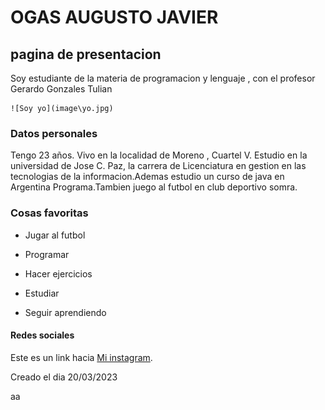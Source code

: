 # OGAS AUGUSTO JAVIER

## **pagina de presentacion**

Soy estudiante de la materia de programacion y lenguaje , con el profesor Gerardo Gonzales Tulian

    ![Soy yo](image\yo.jpg)

### **Datos personales**
  Tengo 23 años. Vivo en la localidad de Moreno , Cuartel V. Estudio en la universidad de Jose C. Paz, la carrera de Licenciatura en gestion en las tecnologias de la informacion.Ademas estudio un curso de java en Argentina Programa.Tambien juego al futbol en club deportivo somra.

  ### **Cosas favoritas**
  - Jugar al futbol
  
  - Programar

  - Hacer ejercicios

  - Estudiar

  - Seguir aprendiendo

#### **Redes sociales**

Este es un link hacia [Mi instagram](https://www.instagram.com/augustoogas13/).


Creado el dia 20/03/2023

aa
